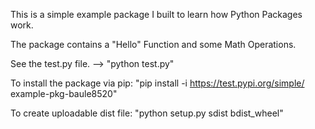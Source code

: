 This is a simple example package I built to learn how Python Packages work.

The package contains a "Hello" Function and some Math Operations.

See the test.py file. --> "python test.py"

To install the package via pip: "pip install -i https://test.pypi.org/simple/ example-pkg-baule8520"

To create uploadable dist file: "python setup.py sdist bdist_wheel"